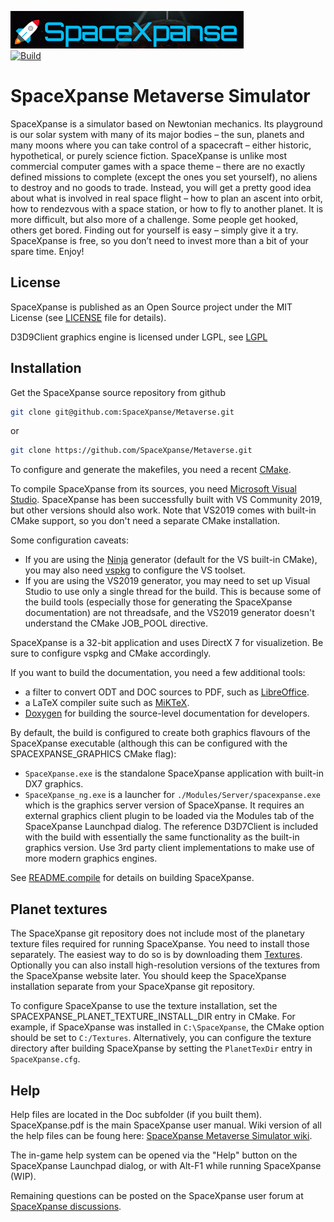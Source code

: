![SpaceXpanse logo](./Src/SpaceXpanse/Bitmaps/banner.png)  
[![Build](https://github.com/SpaceXpanse/Metaverse/actions/workflows/build.yml/badge.svg)](https://github.com/SpaceXpanse/Metaverse/actions/workflows/build.yml)
 
# SpaceXpanse Metaverse Simulator

SpaceXpanse is a simulator based on Newtonian mechanics. Its playground
is our solar system with many of its major bodies – the sun, planets and many moons 
where you can take control of a spacecraft – either historic, hypothetical, or purely
science fiction. SpaceXpanse is unlike most commercial computer games with a space
theme – there are no exactly defined missions to complete (except the ones you set
yourself), no aliens to destroy and no goods to trade. Instead, you will get a
pretty good idea about what is involved in real space flight – how to plan an
ascent into orbit, how to rendezvous with a space station, or how to fly to
another planet. It is more difficult, but also more of a challenge. Some people
get hooked, others get bored. Finding out for yourself is easy – simply give it
a try. SpaceXpanse is free, so you don’t need to invest more than a bit of your
spare time. Enjoy!

## License 

SpaceXpanse is published as an Open Source project under the MIT License (see
[LICENSE](./LICENSE) file for details).

D3D9Client graphics engine is licensed under LGPL, see [LGPL](./OVP/D3D9Client/LGPL.txt)

## Installation

Get the SpaceXpanse source repository from github
```bash
git clone git@github.com:SpaceXpanse/Metaverse.git
```
or
```bash
git clone https://github.com/SpaceXpanse/Metaverse.git
```

To configure and generate the makefiles, you need a recent
[CMake](https://cmake.org/download/).

To compile SpaceXpanse from its sources, you need
[Microsoft Visual Studio](https://visualstudio.microsoft.com/downloads/).
SpaceXpanse has been successfully built with VS Community 2019, but other versions should
also work. Note that VS2019 comes with built-in CMake support, so you don't
need a separate CMake installation.

Some configuration caveats:
- If you are using the [Ninja](https://cmake.org/cmake/help/latest/generator/Ninja.html)
generator (default for the VS built-in CMake), you may also need
[vspkg](https://github.com/microsoft/vcpkg) to configure the VS toolset.
- If you are using the VS2019 generator, you may need to set up Visual Studio to use
only a single thread for the build. This is because some of the build tools (especially
those for generating the SpaceXpanse documentation) are not threadsafe, and the VS2019
generator doesn't understand the CMake JOB_POOL directive.

SpaceXpanse is a 32-bit application and uses DirectX 7 for visualizetion. Be sure to configure vspkg and CMake accordingly.

If you want to build the documentation, you need a few additional tools:
- a filter to convert ODT and DOC sources to PDF, such as
  [LibreOffice](https://www.libreoffice.org/download/download/).
- a LaTeX compiler suite such as [MiKTeX](https://miktex.org/download).
- [Doxygen](https://www.doxygen.nl/index.html) for building the source-level
  documentation for developers.

By default, the build is configured to create both graphics flavours of the
SpaceXpanse executable (although this can be configured with the SPACEXPANSE_GRAPHICS CMake flag):
- ``SpaceXpanse.exe`` is the standalone SpaceXpanse application with built-in DX7 graphics.
- ``SpaceXpanse_ng.exe`` is a launcher for ``./Modules/Server/spacexpanse.exe`` which is the
graphics server version of SpaceXpanse. It requires an external graphics client
plugin to be loaded via the Modules tab of the SpaceXpanse Launchpad dialog.
The reference D3D7Client is included with the build with essentially the same
functionality as the built-in graphics version. Use 3rd party client
implementations to make use of more modern graphics engines.

See [README.compile](./README.compile) for details on building SpaceXpanse.

## Planet textures

The SpaceXpanse git repository does not include most of the planetary texture files
required for running SpaceXpanse.
You need to install those separately. The easiest way to do so is by downloading them 
[Textures](https://drive.google.com/file/d/1_Cv78D4ZpNGVI9AVtDS7nSDVbHWJ11K7/view?usp=sharing). Optionally you can
also install high-resolution versions of the textures from the SpaceXpanse website later.
You should keep the SpaceXpanse installation separate from your SpaceXpanse git
repository.

To configure SpaceXpanse to use the texture installation, set the
SPACEXPANSE_PLANET_TEXTURE_INSTALL_DIR entry in CMake. For example, if SpaceXpanse 
was installed in `C:\SpaceXpanse`, the CMake option should be set to
`C:/Textures`.
Alternatively, you can configure the texture directory after building SpaceXpanse
by setting the `PlanetTexDir` entry in `SpaceXpanse.cfg`.

## Help

Help files are located in the Doc subfolder (if you built them). SpaceXpanse.pdf is the
main SpaceXpanse user manual. Wiki version of all the help files can be foung here: [SpaceXpanse Metaverse Simulator wiki](https://github.com/SpaceXpanse/Metaverse/wiki).

The in-game help system can be opened via the "Help" button on
the SpaceXpanse Launchpad dialog, or with Alt-F1 while running
SpaceXpanse (WIP).

Remaining questions can be posted on the SpaceXpanse user forum at
[SpaceXpanse discussions](https://github.com/orgs/SpaceXpanse/discussions).
